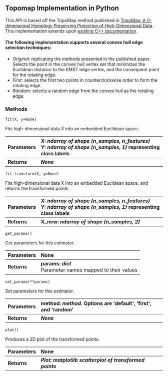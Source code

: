 ## Topomap Implementation in Python
This API is based off the TopoMap method published in [TopoMap: A 0-dimensional Homology Preserving Projection of
High-Dimensional Data](https://arxiv.org/pdf/2009.01512.pdf). This implementation extends upon [existing C++ documentation](https://github.com/harishd10/TopoMap).

#### The following implementation supports several convex hull edge selection techniques:
- *Original:* replicating the methods presented in the published paper. Selects the point in the convex hull vertex set that minimizes the Euclidean distance to the EMST edge vertex, and the consequent point for the rotating edge.
- *First:* selects the first two points in counterclockwise order to form the rotating edge.
- *Random:* selects a random edge from the convex hull as the rotating edge.
 
### Methods
```fit(X, y=None)```

Fits high-dimensional data X into an embedded Euclidean space.

| Parameters  | X: *ndarray of shape (n_samples, n_features)* <br> Y: *ndarray of shape (n_samples, 1)* representing class labels |
| :---        | :---        |
| **Returns** | ***None***  |

```fit_transform(X, y=None)```

Fits high-dimensional data X into an embedded Euclidean space, and returns the transformed points.

| Parameters  | X: *ndarray of shape (n_samples, n_features)* <br> Y: *ndarray of shape (n_samples, 1)* representing class labels |
| :---        | :---        |
| **Returns** | **X_new: *ndarray of shape (n_samples, 2)*** |

```get_params()```

Get parameters for this estimator.

| Parameters  | None |
| :---        | :---        |
| **Returns** | **params: *dict*** <br> Parameter names mapped to their values|

```set_params(**params)```

Set parameters for this estimator.

| Parameters  | method: *method*. Options are 'default', 'first', and 'random' |
| :---        | :---        |
| **Returns** | ***None*** |


```plot()```

Produces a 2D plot of the transformed points.

| Parameters  | None |
| :---        | :---        |
| **Returns** | ***Plot: matplotlib scatterplot of transformed points*** |
